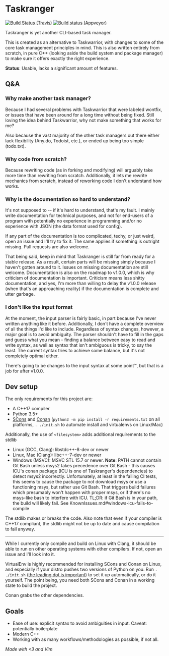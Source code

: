 # Taskranger

[![Build Status (Travis)](https://travis-ci.org/LunarWatcher/Taskranger.svg?branch=master)](https://travis-ci.org/LunarWatcher/Taskranger) [![Build status (Appveyor)](https://ci.appveyor.com/api/projects/status/8e8c0tqi4fp85e15?svg=true)](https://ci.appveyor.com/project/LunarWatcher/taskranger)

Taskranger is yet another CLI-based task manager.

This is created as an alternative to Taskwarrior, with changes to some of the core task management principles in mind. This is also written entirely from scratch, in pure C++ (looking aside the build system and package manager) to make sure it offers exactly the right experience.

**Status**: Usable, lacks a significant amount of features.

## Q&A

### Why make another task manager?

Because I had several problems with Taskwarrior that were labeled wontfix, or issues that have been around for a long time without being fixed. Still loving the idea behind Taskwarrior, why not make something that works for me?

Also because the vast majority of the other task managers out there either lack flexibility (Any.do, Todoist, etc.), or ended up being too simple (todo.txt).

### Why code from scratch?

Because rewriting code (as in forking and modifying) will arguably take more time than rewriting from scratch. Additionally, it lets me rewrite mechanics from scratch, instead of reworking code I don't understand how works.

### Why is the documentation so hard to understand?

It's not supposed to -- if it's hard to understand, that's my fault. I mainly write documentation for technical purposes, and not for end-users of a program with potentially no experience in programming and/or no experience with JSON (the data format used for config).

If any part of the documentation is too complicated, techy, or just weird, open an issue and I'll try to fix it. The same applies if something is outright missing. Pull requests are also welcome.

That being said, keep in mind that Taskranger is still far from ready for a stable release. As a result, certain parts will be missing simply because I haven't gotten around to it. Issues on missing documentation are still welcome. Documentation is also on the roadmap to v1.0.0, which is why criticism of documentation is important. Criticism means less shitty documentation, and yes, I'm more than willing to delay the v1.0.0 release (when that's an approaching reality) if the documentation is complete and utter garbage.

### I don't like the input format

At the moment, the input parser is fairly basic, in part because I've never written anything like it before. Additionally, I don't have a complete overview of all the things I'd like to include. Regardless of syntax changes, however, a major goal is to avoid ambiguity. The parser shouldn't have to fill in the gaps and guess what you mean - finding a balance between easy to read and write syntax, as well as syntax that isn't ambiguous is tricky, to say the least. The current syntax tries to achieve some balance, but it's not completely optimal either.

There's going to be changes to the input syntax at some point:tm:, but that is a job for after v1.0.0.

## Dev setup

The only requirements for this project are:

* A C++17 compiler
* Python 3.5+
* [SCons](https://scons.org/) and [Conan](https://conan.io) (`python3 -m pip install -r requirements.txt` on all platforms, `. ./init.sh` to automate install and virtualenvs on Linux/Mac)

Additionally, the use of `<filesystem>` adds additional requirements to the stdlib
* Linux (GCC, Clang): libstdc++-8-dev or newer
* Linux, Mac (Clang): libc++-7-dev or newer
* Windows (MSVC): MSVC STL 15.7 or newer.
    **Note**: PATH cannot contain Git Bash unless msys2 takes precedence over Git Bash - this causes ICU's conan package (ICU is one of Taskranger's dependencies) to detect msys2 incorrectly. Unfortunately, at least in the failing CI tests, this seems to cause the package to not download msys or use a functioning msys, but rather use Git Bash. That triggers build failures which presumably won't happen with proper msys, or if there's no msys-like bash to interfere with ICU. TL;DR: if Git Bash is in your path, the build will likely fail. See KnownIssues.md#windows-icu-fails-to-compile


The stdlib makes or breaks the code. Also note that even if your compiler is C++17 compliant, the stdlib might not be up to date and cause compilation to fail anyway.

---

While I currently only compile and build on Linux with Clang, it should be able to run on other operating systems with other compilers. If not, open an issue and I'll look into it.

VirtualEnv is highly recommended for installing SCons and Conan on Linux, and especially if your distro pushes two versions of Python on you. Run `. ./init.sh` ([the leading dot is important](https://stackoverflow.com/a/16011496/6296561)) to set it up automatically, or do it yourself. The point being, you need both SCons and Conan in a working state to build the project.

Conan grabs the other dependencies.

## Goals
* Ease of use: explicit syntax to avoid ambiguities in input. Caveat: potentially boilerplate
* Modern C++
* Working with as many workflows/methodologies as possible, if not all.

<i>Made with &lt;3 and Vim</i>
